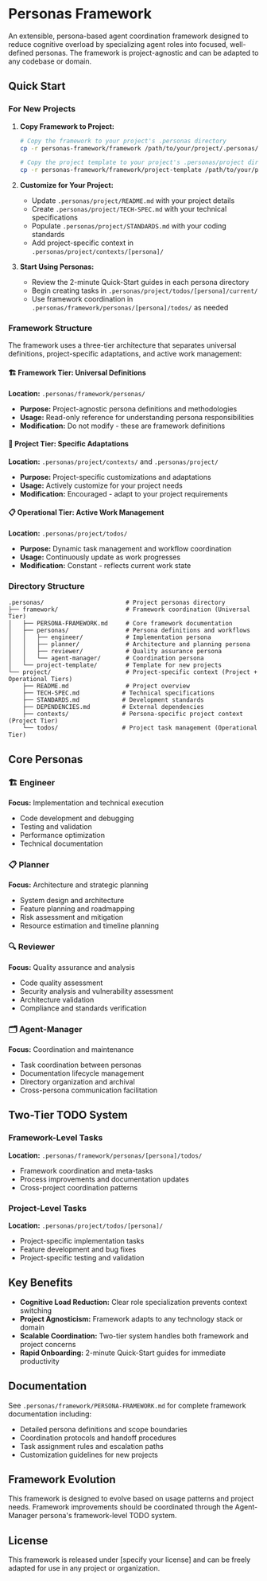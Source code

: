 # Personas Framework

An extensible, persona-based agent coordination framework designed to reduce cognitive overload by specializing agent roles into focused, well-defined personas. The framework is project-agnostic and can be adapted to any codebase or domain.

## Quick Start

### For New Projects

1. **Copy Framework to Project:**

   ```bash
   # Copy the framework to your project's .personas directory
   cp -r personas-framework/framework /path/to/your/project/.personas/
   
   # Copy the project template to your project's .personas/project directory
   cp -r personas-framework/framework/project-template /path/to/your/project/.personas/project
   ```

2. **Customize for Your Project:**
   - Update `.personas/project/README.md` with your project details
   - Create `.personas/project/TECH-SPEC.md` with your technical specifications
   - Populate `.personas/project/STANDARDS.md` with your coding standards
   - Add project-specific context in `.personas/project/contexts/[persona]/`

3. **Start Using Personas:**
   - Review the 2-minute Quick-Start guides in each persona directory
   - Begin creating tasks in `.personas/project/todos/[persona]/current/`
   - Use framework coordination in `.personas/framework/personas/[persona]/todos/` as needed

### Framework Structure

The framework uses a three-tier architecture that separates universal definitions, project-specific adaptations, and active work management:

#### 🏗️ Framework Tier: Universal Definitions

**Location:** `.personas/framework/personas/`

- **Purpose:** Project-agnostic persona definitions and methodologies
- **Usage:** Read-only reference for understanding persona responsibilities
- **Modification:** Do not modify - these are framework definitions

#### 🎯 Project Tier: Specific Adaptations

**Location:** `.personas/project/contexts/` and `.personas/project/`

- **Purpose:** Project-specific customizations and adaptations
- **Usage:** Actively customize for your project needs
- **Modification:** Encouraged - adapt to your project requirements

#### 📋 Operational Tier: Active Work Management

**Location:** `.personas/project/todos/`

- **Purpose:** Dynamic task management and workflow coordination
- **Usage:** Continuously update as work progresses
- **Modification:** Constant - reflects current work state

### Directory Structure

```text
.personas/                       # Project personas directory
├── framework/                   # Framework coordination (Universal Tier)
│   ├── PERSONA-FRAMEWORK.md     # Core framework documentation
│   ├── personas/                # Persona definitions and workflows
│   │   ├── engineer/            # Implementation persona
│   │   ├── planner/             # Architecture and planning persona
│   │   ├── reviewer/            # Quality assurance persona
│   │   └── agent-manager/       # Coordination persona
│   └── project-template/        # Template for new projects
└── project/                     # Project-specific context (Project + Operational Tiers)
    ├── README.md                # Project overview
    ├── TECH-SPEC.md            # Technical specifications
    ├── STANDARDS.md            # Development standards
    ├── DEPENDENCIES.md         # External dependencies
    ├── contexts/               # Persona-specific project context (Project Tier)
    └── todos/                  # Project task management (Operational Tier)
```

## Core Personas

### 🏗️ Engineer

**Focus:** Implementation and technical execution

- Code development and debugging
- Testing and validation
- Performance optimization
- Technical documentation

### 📋 Planner

**Focus:** Architecture and strategic planning

- System design and architecture
- Feature planning and roadmapping
- Risk assessment and mitigation
- Resource estimation and timeline planning

### 🔍 Reviewer

**Focus:** Quality assurance and analysis

- Code quality assessment
- Security analysis and vulnerability assessment
- Architecture validation
- Compliance and standards verification

### 🗂️ Agent-Manager

**Focus:** Coordination and maintenance

- Task coordination between personas
- Documentation lifecycle management
- Directory organization and archival
- Cross-persona communication facilitation

## Two-Tier TODO System

### Framework-Level Tasks

**Location:** `.personas/framework/personas/[persona]/todos/`

- Framework coordination and meta-tasks
- Process improvements and documentation updates
- Cross-project coordination patterns

### Project-Level Tasks

**Location:** `.personas/project/todos/[persona]/`

- Project-specific implementation tasks
- Feature development and bug fixes
- Project-specific testing and validation

## Key Benefits

- **Cognitive Load Reduction:** Clear role specialization prevents context switching
- **Project Agnosticism:** Framework adapts to any technology stack or domain
- **Scalable Coordination:** Two-tier system handles both framework and project concerns
- **Rapid Onboarding:** 2-minute Quick-Start guides for immediate productivity

## Documentation

See `.personas/framework/PERSONA-FRAMEWORK.md` for complete framework documentation including:

- Detailed persona definitions and scope boundaries
- Coordination protocols and handoff procedures
- Task assignment rules and escalation paths
- Customization guidelines for new projects

## Framework Evolution

This framework is designed to evolve based on usage patterns and project needs. Framework improvements should be coordinated through the Agent-Manager persona's framework-level TODO system.

## License

This framework is released under [specify your license] and can be freely adapted for use in any project or organization.
